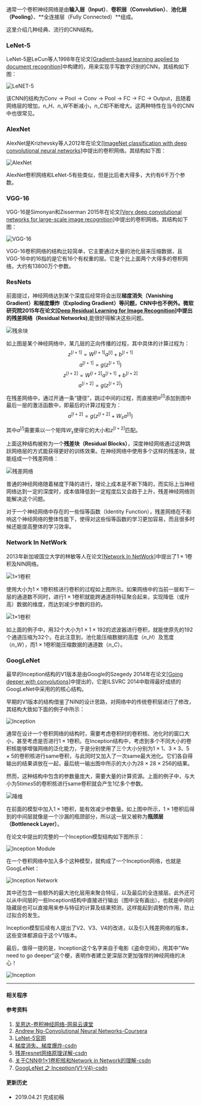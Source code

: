 通常一个卷积神经网络是由**输入层（Input）**、**卷积层（Convolution）**、**池化层（Pooling）**、**全连接层（Fully Connected）**组成。

这里介绍几种经典、流行的CNN结构。

### LeNet-5

LeNet-5是LeCun等人1998年在论文[[Gradient-based learning applied to document recognition]](http://ieeexplore.ieee.org/stamp/stamp.jsp?arnumber=726791)中构建的，用来实现手写数字识别的CNN，其结构如下图：

![LeNET-5](https://ws1.sinaimg.cn/large/82e16446ly1fm613aeqfbj20qv08i74i.jpg)

该CNN的结构为Conv -> Pool -> Conv -> Pool -> FC -> FC -> Output，且随着网络层的增加，$n\_H$、$n\_W$不断减小，$n\_C$却不断增大。这两种特性在当今的CNN中也很常见。

### AlexNet

AlexNet是Krizhevsky等人2012年在论文[[ImageNet classification with deep convolutional neural networks]](http://papers.nips.cc/paper/4824-imagenet-classification-with-deep-convolutional-neural-networks.pdf)中提出的卷积网络。其结构如下图：

![AlexNet](https://ws1.sinaimg.cn/large/82e16446ly1fm613apphnj20r60bgdgf.jpg)

AlexNet卷积网络和LeNet-5有些类似，但是比后者大得多，大约有6千万个参数。

### VGG-16

VGG-16是Simonyan和Zisserman 2015年在论文[[Very deep convolutional networks for large-scale image recognition]](https://arxiv.org/pdf/1409.1556.pdf)中提出的卷积网络。其结构如下图：

![VGG-16](https://ws1.sinaimg.cn/large/82e16446ly1fm613b1uuzj20qw0cb3yz.jpg)

VGG-16卷积网络的结构比较简单，它主要通过大量的池化层来压缩数据，且VGG-16中的16指的是它有16个有权重的层。它是个比上面两个大得多的卷积网络，大约有13800万个参数。

### ResNets

前面提过，神经网络达到某个深度后经常将会出现**梯度消失（Vanishing Gradient）**和**梯度爆炸（Exploding Gradient）**等问题，CNN中也不例外。微软研究院2015年在论文[[Deep Residual Learning for Image Recognition]](https://arxiv.org/pdf/1512.03385.pdf)中提出的**残差网络（Residual Networks)**,能很好得解决这些问题。

![残余块](https://ws1.sinaimg.cn/large/82e16446ly1fm8it0py7sj20a105d0sq.jpg)

如上图是某个神经网络中，某几层的正向传播的过程，其中具体的计算过程为：$$ z^{[l+1]} = W^{[l+1]}a^{[l]} + b^{[l+1]} $$  $$a^{[l+1]} = g(z^{[l+1]}) $$ $$ z^{[l+2]} = W^{[l+2]}a^{[l+1]} + b^{[l+2]} $$ $$a^{[l+2]} = g(z^{[l+2]}) $$

在残差网络中，通过开通一条“捷径”，跳过中间的过程，而直接把$a^{[l]}$添加到图中最后一层的激活函数中，即最后的计算过程变为：$$ a^{[l+2]} = g(z^{[l+2]} + W_s a^{[l]}) $$

其中$a^{[l]}$需要乘以一个矩阵$W_s$使得它的大小和$z^{[l+2]}$匹配。

上面这种结构被称为一个**残差块（Residual Blocks）**，深度神经网络通过这种跳跃网络层的方式能获得更好的训练效果。在神经网络中使用多个这样的残差块，就能组成一个残差网络：

![残差网络](https://ws1.sinaimg.cn/large/82e16446ly1fm8ix05uzjj20pv066gm1.jpg)

普通的神经网络随着梯度下降的进行，理论上成本是不断下降的，而实际上当神经网络达到一定的深度时，成本值降低到一定程度后又会趋于上升，残差神经网络则能解决这个问题。

对于一个神经网络中存在的一些恒等函数（Identity Function），残差网络在不影响这个神经网络的整体性能下，使得对这些恒等函数的学习更加容易，而且很多时候还能提高整体的学习效率。

### Network In NetWork

2013年新加坡国立大学的林敏等人在论文[[Network In NetWork]](https://arxiv.org/pdf/1312.4400.pdf)中提出了$1\times1$卷积及NIN网络。

![1×1卷积](https://raw.githubusercontent.com/iamaaditya/iamaaditya.github.io/master/images/conv_arithmetic/full_padding_no_strides_transposed_small.gif)

使用大小为$1\times1$卷积核进行卷积的过程如上图所示。如果网络中的当前一层和下一层的通道数不同时，进行$1\times1$卷积就能跨通道将特征聚合起来，实现降低（或升高）数据的维度，而达到减少参数的目的。

![1×1卷积](https://ws1.sinaimg.cn/large/82e16446ly1fma9k5sfnrj20fy08p3yh.jpg)

如上面的例子中，用$32$个大小为$1\times1\times192$的滤波器进行卷积，就能使原先的$192$个通道压缩为$32$个。在此注意到，池化能压缩数据的高度（$n\_H$）及宽度（$n\_W$），而$1\times1$卷积能压缩数据的通道数（$n\_C$）。

### GoogLeNet

最早的Inception结构的V1版本是由Google的Szegedy 2014年在论文[[Going deeper with convolutions]](https://arxiv.org/pdf/1409.4842.pdf)中提出的，它是ILSVRC 2014中取得最好成绩的GoogLeNet中采用的的核心结构。

早期的V1版本的结构借鉴了NIN的设计思路，对网络中的传统卷积层进行了修改，其结构大致如下面的例子中所示：

![Inception](https://ws1.sinaimg.cn/large/82e16446ly1fmab3u4njpj20oi0c53zs.jpg)

通常在设计一个卷积网络的结构时，需要考虑卷积时的卷积核、池化时的窗口大小，甚至考虑是否进行$1\times1$卷积。在Inception结构中，考虑到多个不同大小的卷积核能够增强网络的泛化能力，于是分别使用了三个大小分别为$1\times1$、$3\times3$、$5\times5$的卷积核进行same卷积，与此同时又加入了一次same最大池化。它们各自得输出的结果讲放在一起，最后统一输出图中所示的大小为$28\times28\times256$的结果。

然而，这种结构中包含的参数量庞大，需要大量的计算资源。上面的例子中，与大小为$5times5$的卷积核进行same卷积就会产生1亿多个参数。

![降维](https://ws1.sinaimg.cn/large/82e16446ly1fmabxtju4mj20p70ebjsj.jpg)

在前面的模型中加入$1\times1$卷积，能有效减少参数量。如上图中所示，$1\times1$卷积后得到的中间层就像是一个沙漏的瓶颈部分，所以这一层又被称为**瓶颈层（Bottleneck Layer）**。

在论文中提出的完整的一个Inception模型结构如下图所示：

![Inception Module](https://ws1.sinaimg.cn/large/82e16446ly1fmacelp3tdj20mi0dxdgp.jpg)

在一个卷积网络中加入多个这种模型，就构成了一个Inception网络，也就是GoogLeNet：

![Inception Network](https://ws1.sinaimg.cn/large/82e16446ly1fmacj2e74zj20pw0dp78m.jpg)

其中还包含一些额外的最大池化层用来聚合特征，以及最后的全连接层。此外还可以从中间层的一些Inception结构中直接进行输出（图中没有画出），也就是中间的隐藏层也可以直接用来参与特征的计算及结果预测，这样能起到调整的作用，防止过拟合的发生。

Inception模型后续有人提出了V2、V3、V4的改进，以及引入残差网络的版本，这些变体都源自于这个V1版本。

最后，值得一提的是，Inception这个名字来自于电影《盗命空间》，用其中"We need to go deeper"这个梗，表明作者建立更深层次更加强悍的神经网络的决心！

![Inception](https://ws1.sinaimg.cn/large/82e16446ly1fmad47wvpij20qz0f8e2y.jpg)

***
#### 相关程序

#### 参考资料
1. [吴恩达-卷积神经网络-网易云课堂](http://mooc.study.163.com/course/2001281004#/info)
2. [Andrew Ng-Convolutional Neural Networks-Coursera](https://www.coursera.org/learn/convolutional-neural-networks/)
3. [LeNet-5官网](http://yann.lecun.com/exdb/lenet/index.html)
4. [梯度消失、梯度爆炸-csdn](http://blog.csdn.net/cppjava_/article/details/68941436)
5. [残差resnet网络原理详解-csdn](http://blog.csdn.net/mao_feng/article/details/52734438)
6. [关于CNN中1×1卷积核和Network in Network的理解-csdn](http://blog.csdn.net/haolexiao/article/details/77073258)
7. [GoogLeNet 之 Inception(V1-V4)-csdn](http://blog.csdn.net/diamonjoy_zone/article/details/70576775)

#### 更新历史
* 2019.04.21 完成初稿